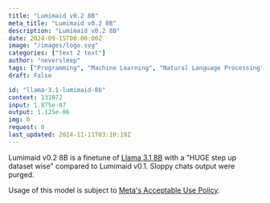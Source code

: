 ```yaml
---
title: "Lumimaid v0.2 8B"
meta_title: "Lumimaid v0.2 8B"
description: "Lumimaid v0.2 8B"
date: 2024-09-15T00:00:00Z
image: "/images/logo.svg"
categories: ["text 2 text"]
author: "neversleep"
tags: ["Programming", "Machine Learning", "Natural Language Processing", "Chatbots", "Ethics"]
draft: False

id: "llama-3.1-lumimaid-8b"
context: 131072
input: 1.875e-07
output: 1.125e-06
img: 0
request: 0
last_updated: 2024-11-11T03:10:19Z
---
```


Lumimaid v0.2 8B is a finetune of [Llama 3.1 8B](/meta-llama/llama-3.1-8b-instruct) with a "HUGE step up dataset wise" compared to Lumimaid v0.1. Sloppy chats output were purged.

Usage of this model is subject to [Meta's Acceptable Use Policy](https://llama.meta.com/llama3/use-policy/).

